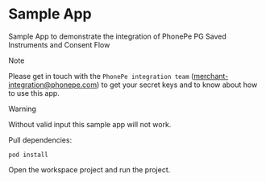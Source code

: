 # Sample App
Sample App to demonstrate the integration of PhonePe PG Saved Instruments and Consent Flow

> [!NOTE]
> Please get in touch with the ```PhonePe integration team``` (merchant-integration@phonepe.com) to get your secret keys and to know about how to use this app.

> [!WARNING]  
> Without valid input this sample app will not work.

Pull dependencies:
```
pod install
```
Open the workspace project and run the project.

